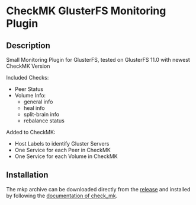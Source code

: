 # CheckMK GlusterFS Monitoring Plugin

## Description

Small Monitoring Plugin for GlusterFS, tested on GlusterFS 11.0 with newest CheckMK Version

Included Checks:
 - Peer Status
 - Volume Info:
   - general info
   - heal info
   - split-brain info
   - rebalance status
 
Added to CheckMK:
- Host Labels to identify Gluster Servers
- One Service for each Peer in CheckMK
- One Service for each Volume in CheckMK

## Installation
The mkp archive can be downloaded directly from the [release](https://github.com/inettgmbh/checkmk-glusterfs/releases/latest) 
and installed by following the [documentation of check_mk](https://docs.checkmk.com/latest/en/mkps.html).
